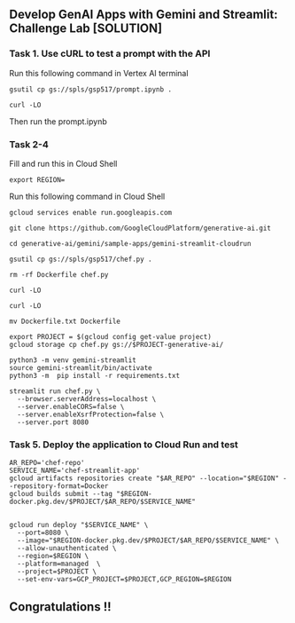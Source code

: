 ## Develop GenAI Apps with Gemini and Streamlit: Challenge Lab [SOLUTION]

### Task 1. Use cURL to test a prompt with the API
Run this following command in Vertex AI terminal
```
gsutil cp gs://spls/gsp517/prompt.ipynb .

curl -LO 
```

Then run the prompt.ipynb

### Task 2-4
Fill and run this in Cloud Shell
```
export REGION=
```

Run this following command in Cloud Shell
```
gcloud services enable run.googleapis.com

git clone https://github.com/GoogleCloudPlatform/generative-ai.git

cd generative-ai/gemini/sample-apps/gemini-streamlit-cloudrun

gsutil cp gs://spls/gsp517/chef.py .

rm -rf Dockerfile chef.py

curl -LO

curl -LO

mv Dockerfile.txt Dockerfile

export PROJECT = $(gcloud config get-value project)
gcloud storage cp chef.py gs://$PROJECT-generative-ai/

python3 -m venv gemini-streamlit
source gemini-streamlit/bin/activate
python3 -m  pip install -r requirements.txt

streamlit run chef.py \
  --browser.serverAddress=localhost \
  --server.enableCORS=false \
  --server.enableXsrfProtection=false \
  --server.port 8080
```

### Task 5. Deploy the application to Cloud Run and test
```
AR_REPO='chef-repo'
SERVICE_NAME='chef-streamlit-app' 
gcloud artifacts repositories create "$AR_REPO" --location="$REGION" --repository-format=Docker
gcloud builds submit --tag "$REGION-docker.pkg.dev/$PROJECT/$AR_REPO/$SERVICE_NAME"


gcloud run deploy "$SERVICE_NAME" \
  --port=8080 \
  --image="$REGION-docker.pkg.dev/$PROJECT/$AR_REPO/$SERVICE_NAME" \
  --allow-unauthenticated \
  --region=$REGION \
  --platform=managed  \
  --project=$PROJECT \
  --set-env-vars=GCP_PROJECT=$PROJECT,GCP_REGION=$REGION
```

## Congratulations !! 

